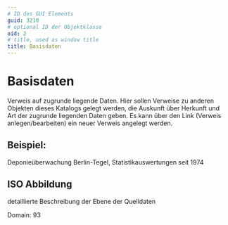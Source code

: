 ```yaml
---
# ID des GUI Elements
guid: 3210
# optional ID der Objektklasse
oid: 2
# title, used as window title
title: Basisdaten
---
```


# Basisdaten

Verweis auf zugrunde liegende Daten. Hier sollen Verweise zu anderen Objekten dieses Katalogs gelegt werden, die Auskunft über Herkunft und Art der zugrunde liegenden Daten geben. Es kann über den Link (Verweis anlegen/bearbeiten) ein neuer Verweis angelegt werden.

## Beispiel:

Deponieüberwachung Berlin-Tegel, Statistikauswertungen seit 1974

## ISO Abbildung

detaillierte Beschreibung der Ebene der Quelldaten

Domain: 93